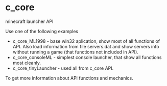 c_core
======

minecraft launcher API

Use one of the following examples 

* c_core_ML1998 - base win32 aplication, show most of all functions of API. Also load information from file servers.dat and show servers info without running a game (that functions not included in API).
* c_core_consoleML - simplest console launcher, that show all functions most cleanly.
* c_core_tinyLauncher - used all from c_core API.

To get more information about API functions and mechanics.